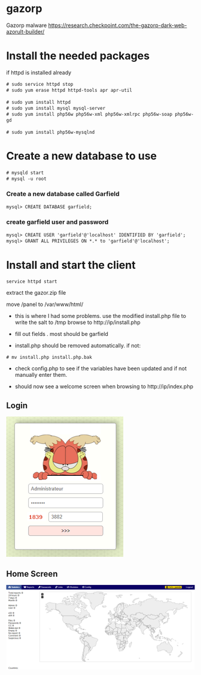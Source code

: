 # gazorp
Gazorp malware
https://research.checkpoint.com/the-gazorp-dark-web-azorult-builder/
<br>

# Install the needed packages
if httpd is installed already
```
# sudo service httpd stop
# sudo yum erase httpd httpd-tools apr apr-util

# sudo yum install httpd
# sudo yum install mysql mysql-server
# sudo yum install php56w php56w-xml php56w-xmlrpc php56w-soap php56w-gd

# sudo yum install php56w-mysqlnd 
```

# Create a new database to use
```
# mysqld start
# mysql -u root
```
### Create a new database called Garfield
```
mysql> CREATE DATABASE garfield;
```

### create garfield user and password
```
mysql> CREATE USER 'garfield'@'localhost' IDENTIFIED BY 'garfield';
mysql> GRANT ALL PRIVILEGES ON *.* to 'garfield'@'localhost';
```

# Install and start the client

```
service httpd start
```

extract the gazor.zip file

move /panel to /var/www/html/

- this is where I had some problems. use the modified install.php file to write the salt to /tmp
browse to http://ip/install.php

- fill out fields
. most should be garfield

- install.php should be removed automatically. if not:
```
# mv install.php install.php.bak
```


- check config.php to see if the variables have been updated and if not manually enter them.

- should now see a welcome screen when browsing to http://ip/index.php

## Login
![login](https://raw.githubusercontent.com/superducktoes/gazorp/master/login.PNG)

## Home Screen
![home screen](https://raw.githubusercontent.com/superducktoes/gazorp/master/home.PNG)

